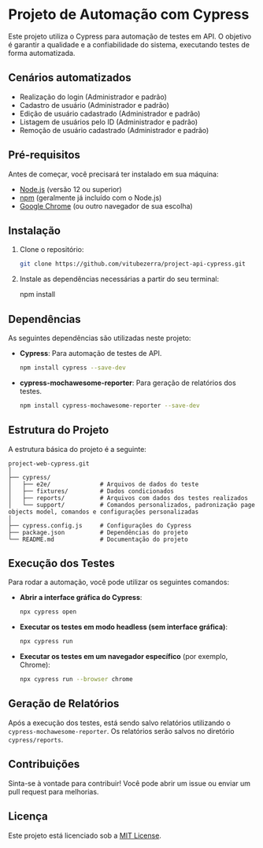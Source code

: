 # Projeto de Automação com Cypress

Este projeto utiliza o Cypress para automação de testes em API. O objetivo é garantir a qualidade e a confiabilidade do sistema, executando testes de forma automatizada.

## Cenários automatizados

- Realização do login (Administrador e padrão)
- Cadastro de usuário (Administrador e padrão)
- Edição de usuário cadastrado (Administrador e padrão)
- Listagem de usuários pelo ID (Administrador e padrão)
- Remoção de usuário cadastrado (Administrador e padrão)

## Pré-requisitos

Antes de começar, você precisará ter instalado em sua máquina:

- [Node.js](https://nodejs.org/) (versão 12 ou superior)
- [npm](https://www.npmjs.com/) (geralmente já incluído com o Node.js)
- [Google Chrome](https://www.google.com/chrome/) (ou outro navegador de sua escolha)

## Instalação

1. Clone o repositório:

   ```bash
   git clone https://github.com/vitubezerra/project-api-cypress.git
   ```

2. Instale as dependências necessárias a partir do seu terminal:

   npm install

## Dependências

As seguintes dependências são utilizadas neste projeto:

- **Cypress**: Para automação de testes de API.
  ```bash
  npm install cypress --save-dev
  ```

- **cypress-mochawesome-reporter**: Para geração de relatórios dos testes.
  ```bash
  npm install cypress-mochawesome-reporter --save-dev
  ```

## Estrutura do Projeto

A estrutura básica do projeto é a seguinte:

```
project-web-cypress.git
│
├── cypress/
│   ├── e2e/              # Arquivos de dados do teste
│   ├── fixtures/         # Dados condicionados
│   ├── reports/          # Arquivos com dados dos testes realizados
│   └── support/          # Comandos personalizados, padronização page objects model, comandos e configurações personalizadas
│
├── cypress.config.js     # Configurações do Cypress
├── package.json          # Dependências do projeto
└── README.md             # Documentação do projeto
```

## Execução dos Testes

Para rodar a automação, você pode utilizar os seguintes comandos:

- **Abrir a interface gráfica do Cypress**:

   ```bash
   npx cypress open
   ```

- **Executar os testes em modo headless (sem interface gráfica)**:

   ```bash
   npx cypress run
   ```

- **Executar os testes em um navegador específico** (por exemplo, Chrome):

   ```bash
   npx cypress run --browser chrome
   ```

## Geração de Relatórios

Após a execução dos testes, está sendo salvo relatórios utilizando o `cypress-mochawesome-reporter`. Os relatórios serão salvos no diretório `cypress/reports`.

## Contribuições

Sinta-se à vontade para contribuir! Você pode abrir um issue ou enviar um pull request para melhorias.

## Licença

Este projeto está licenciado sob a [MIT License](LICENSE.txt).